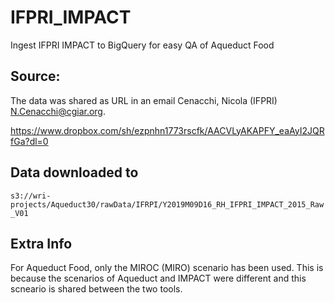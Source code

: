 # IFPRI_IMPACT
Ingest IFPRI IMPACT to BigQuery for easy QA of Aqueduct Food

## Source:

The data was shared as URL in an email Cenacchi, Nicola (IFPRI) <N.Cenacchi@cgiar.org>. 

https://www.dropbox.com/sh/ezpnhn1773rscfk/AACVLyAKAPFY_eaAyI2JQRfGa?dl=0

## Data downloaded to 
`s3://wri-projects/Aqueduct30/rawData/IFRPI/Y2019M09D16_RH_IFPRI_IMPACT_2015_Raw_V01`


## Extra Info

For Aqueduct Food, only the MIROC (MIRO) scenario has been used. This is because the scenarios of Aqueduct and IMPACT were different and this scneario is shared between the two tools. 
